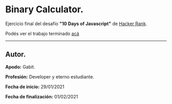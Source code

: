 # Binary Calculator.

Ejercicio final del desafío **"10 Days of Javascript"** de [Hacker Rank](https://www.hackerrank.com).

Podés ver el trabajo terminado [acá][web]

___

## **Autor.**

**Apodo:** Gabit.

**Profesión:** Developer y eterno estudiante.

**Fecha de inicio:** 29/01/2021  

**Fecha de finalización:** 01/02/2021

[web]: https://hc-binary-calculator.web.app/